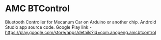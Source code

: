 # AMC BTControl
Bluetooth Controller for Mecanum Car on Arduino or another chip. Android Studio app source code.
Google Play link - https://play.google.com/store/apps/details?id=com.anopeng.amcbtcontrol
